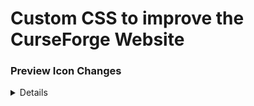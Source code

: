 # Custom CSS to improve the CurseForge Website

### Preview Icon Changes
<details>

![](https://github.com/Lylythii/CurseForgeCSS/blob/main/previews/new_icons.png?raw=true)

</details>
